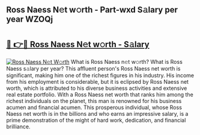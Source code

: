 ## Ross Naess N𝚎t w𝚘rth - Part-wxd S𝚊lary per year WZOQj

# <h2><a href="http://gc3fz0o.nevu.top/?p=Ross+Naess">🔗 👉🔴 Ross Naess N𝚎t w𝚘rth - S𝚊lary</a></h2>

[![Ross Naess N𝚎t W𝚘rth](https://i.imgur.com/Oavwk0R.jpeg)](http://gc3fz0o.nevu.top/?p=Ross+Naess)
What is Ross Naess n𝚎t w𝚘rth? What is Ross Naess s𝚊lary per year?
This affluent person's Ross Naess net worth is significant, making him one of the richest figures in his industry. His income from his employment is considerable, but it is eclipsed by Ross Naess net worth, which is attributed to his diverse business activities and extensive real estate portfolio. With a Ross Naess net worth that ranks him among the richest individuals on the planet, this man is renowned for his business acumen and financial acumen. This prosperous individual, whose Ross Naess net worth is in the billions and who earns an impressive salary, is a prime demonstration of the might of hard work, dedication, and financial brilliance.
